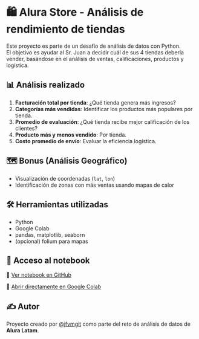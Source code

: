 # 🛍️ Alura Store - Análisis de rendimiento de tiendas

Este proyecto es parte de un desafío de análisis de datos con Python.  
El objetivo es ayudar al Sr. Juan a decidir cuál de sus 4 tiendas debería vender, basándose en el análisis de ventas, calificaciones, productos y logística.

## 📊 Análisis realizado

1. **Facturación total por tienda**: ¿Qué tienda genera más ingresos?
2. **Categorías más vendidas**: Identificar los productos más populares por tienda.
3. **Promedio de evaluación**: ¿Qué tienda recibe mejor calificación de los clientes?
4. **Producto más y menos vendido**: Por tienda.
5. **Costo promedio de envío**: Evaluar la eficiencia logística.

## 🗺️ Bonus (Análisis Geográfico)

- Visualización de coordenadas (`lat`, `lon`)
- Identificación de zonas con más ventas usando mapas de calor

## 🛠️ Herramientas utilizadas

- Python
- Google Colab
- pandas, matplotlib, seaborn
- (opcional) folium para mapas

## 📁 Acceso al notebook

🔗 [Ver notebook en GitHub](https://github.com/jfvmgit/jimalurastore/blob/main/alura-store-latam.ipynb)

🔗 [Abrir directamente en Google Colab](https://colab.research.google.com/github/jfvmgit/jimalurastore/blob/main/alura-store-latam.ipynb)

## ✍️ Autor

Proyecto creado por [@jfvmgit](https://github.com/jfvmgit) como parte del reto de análisis de datos de **Alura Latam**.
